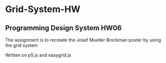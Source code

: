 # Grid-System-HW

## Programming Design System HW06

The assignment is to recreate the Josef Mueller Brockman poster by using the grid system 

Written on p5.js and easygrid.js
